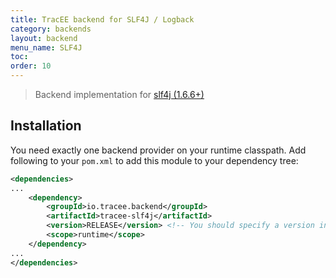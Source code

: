 ```yaml
---
title: TracEE backend for SLF4J / Logback
category: backends
layout: backend
menu_name: SLF4J
toc:
order: 10
---
```

> Backend implementation for [slf4j (1.6.6+)](http://www.slf4j.org/)

## Installation

You need exactly one backend provider on your runtime classpath. Add following to your `pom.xml` to add this module to your dependency tree:

```xml
<dependencies>
...
	<dependency>
		<groupId>io.tracee.backend</groupId>
		<artifactId>tracee-slf4j</artifactId>
		<version>RELEASE</version> <!-- You should specify a version instead -->
		<scope>runtime</scope>
	</dependency>
...
</dependencies>
```